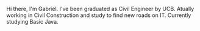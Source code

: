 Hi there, I'm Gabriel.
I've been graduated as Civil Engineer by UCB.
Atually working in Civil Construction and study to find new roads on IT.
Currently studying Basic Java.
